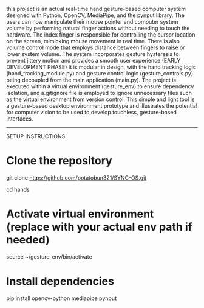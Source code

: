 this project is an actual real-time hand gesture-based computer system designed with Python, OpenCV, MediaPipe, and the pynput library. 
The users can now manipulate their mouse pointer and computer system volume by performing natural finger actions without needing to touch the hardware.
The index finger is responsible for controlling the cursor location on the screen, mimicking mouse movement in real time. There is also volume control mode that employs distance between fingers to raise or lower system volume. 
The system incorporates gesture hysteresis to prevent jittery motion and provides a smooth user experience.(EARLY DEVELOPMENT PHASE)
It is modular in design, with the hand tracking logic (hand_tracking_module.py) and gesture control logic (gesture_controls.py) being decoupled from the main application (main.py). 
The project is executed within a virtual environment (gesture_env) to ensure dependency isolation, and a.gitignore file is employed to ignore unnecessary files such as the virtual environment from version control. 
This simple and light tool is a gesture-based desktop environment prototype and illustrates the potential for computer vision to be used to develop touchless, gesture-based interfaces.

---
SETUP INSTRUCTIONS 
# Clone the repository
git clone https://github.com/potatobun321/SYNC-OS.git

cd hands

# Activate virtual environment (replace with your actual env path if needed)

source ~/gesture_env/bin/activate

# Install dependencies

pip install opencv-python mediapipe pynput
